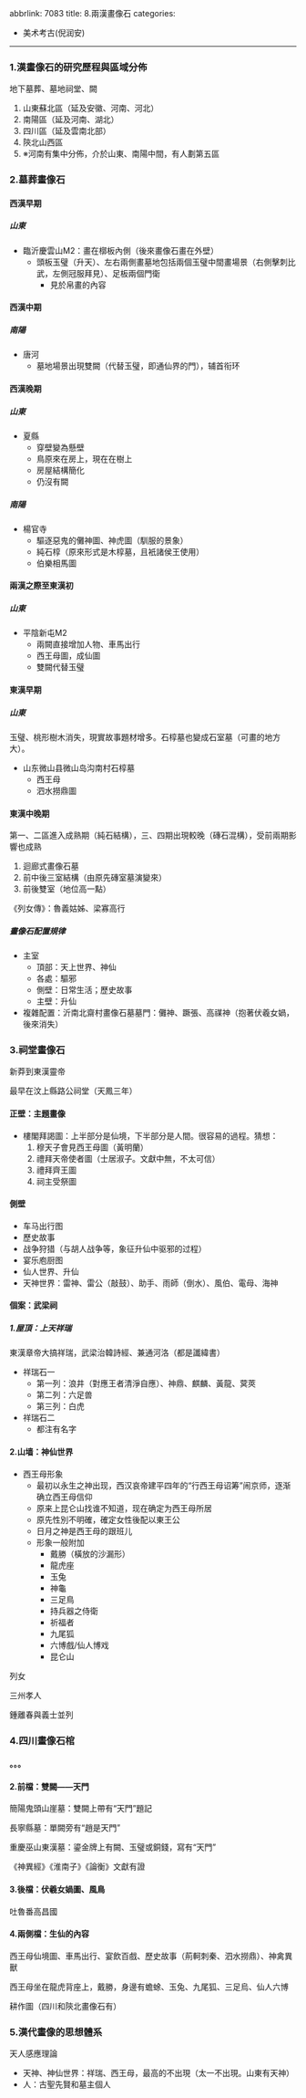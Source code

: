 abbrlink: 7083
title: 8.兩漢畫像石
categories:
  - 美术考古(倪润安)
---
### 1.漢畫像石的研究歷程與區域分佈

地下墓葬、墓地祠堂、闕

1. 山東蘇北區（延及安徽、河南、河北）
2. 南陽區（延及河南、湖北）
3. 四川區（延及雲南北部）
4. 陝北山西區
5. ※河南有集中分佈，介於山東、南陽中間，有人劃第五區

### 2.墓葬畫像石

#### 西漢早期

##### 山東

- 臨沂慶雲山M2：畫在槨板內側（後來畫像石畫在外壁）
	- 頭板玉璧（升天）、左右兩側畫墓地包括兩個玉璧中間畫場景（右側擊刺比武，左側冠服拜見）、足板兩個門衛
		- 見於帛畫的內容

#### 西漢中期

##### 南陽

- 唐河
	- 墓地場景出現雙闕（代替玉璧，即通仙界的門），辅首衔环

#### 西漢晚期

##### 山東

- 夏縣
	- 穿壁變為懸壁
	- 鳥原來在房上，現在在樹上
	- 房屋結構簡化
	- 仍沒有闕

##### 南陽

- 楊官寺
	- 驅逐惡鬼的儺神圖、神虎圖（馴服的景象）
	- 純石椁（原來形式是木椁墓，且衹諸侯王使用）
	- 伯樂相馬圖

#### 兩漢之際至東漢初

##### 山東

- 平陰新屯M2
	- 兩闕直接增加人物、車馬出行
	- 西王母圖，成仙圖
	- 雙闕代替玉璧

#### 東漢早期

##### 山東

玉璧、桃形樹木消失，現實故事題材增多。石椁墓也變成石室墓（可畫的地方大）。

- 山东微山县微山岛沟南村石椁墓
	- 西王母
	- 泗水撈鼎圖

#### 東漢中晚期

第一、二區進入成熟期（純石結構），三、四期出現較晚（磚石混構），受前兩期影響也成熟

1. 迴廊式畫像石墓
2. 前中後三室結構（由原先磚室墓演變來）
3. 前後雙室（地位高一點）

《列女傳》：魯義姑姊、梁寡高行

##### 畫像石配置規律

- 主室
	- 頂部：天上世界、神仙
	- 各處：驅邪
	- 側壁：日常生活；歷史故事
	- 主壁：升仙
- 複雜配置：沂南北齋村畫像石墓墓門：儺神、蹶張、高禖神（抱著伏羲女媧，後來消失）

### 3.祠堂畫像石

新莽到東漢靈帝

最早在汶上縣路公祠堂（天鳳三年）

#### 正壁：主題畫像

- 樓閣拜謁圖：上半部分是仙境，下半部分是人間。很容易的過程。猜想：
	1. 穆天子會見西王母圖（黃明蘭）
	2. 禮拜天帝使者圖（士居淑子。文獻中無，不太可信）
	3. 禮拜齊王圖
	4. 祠主受祭圖

#### 側壁

- 车马出行图
- 歷史故事
- 战争狩猎（与胡人战争等，象征升仙中驱邪的过程）
- 宴乐庖厨图
- 仙人世界、升仙
- 天神世界：雷神、雷公（敲鼓）、助手、雨師（倒水）、風伯、電母、海神

#### 個案：武梁祠

##### 1.屋頂：上天祥瑞

東漢章帝大搞祥瑞，武梁治韓詩經、兼通河洛（都是讖緯書）

- 祥瑞石一
	- 第一列：浪井（對應王者清淨自應）、神鼎、麒麟、黃龍、蓂莢
	- 第二列：六足兽
	- 第三列：白虎
- 祥瑞石二
	- 都注有名字

#### 2.山墙：神仙世界

-  西王母形象
    -  最初以永生之神出现，西汉哀帝建平四年的“行西王母诏筹”闹京师，逐渐确立西王母信仰
    -  原来上昆仑山找谁不知道，现在确定为西王母所居
	- 原先性別不明確，確定女性後配以東王公
	- 日月之神是西王母的跟班儿
	- 形象一般附加
		- 戴勝（橫放的沙漏形）
		- 龍虎座
		- 玉兔
		- 神龜
		- 三足鳥
		- 持兵器之侍衛
		- 祈福者
		- 九尾狐
		- 六博戲/仙人博戏
		- 昆仑山

列女

三州孝人

鍾離春與義士並列

### 4.四川畫像石棺

#### 。。。

#### 2.前檔：雙闕——天門

簡陽鬼頭山崖墓：雙闕上帶有“天門”題記

長寧縣墓：單闕旁有“趙是天門”

重慶巫山東漢墓：鎏金牌上有闕、玉璧或銅錢，寫有“天門”

《神異經》《淮南子》《論衡》文獻有證

#### 3.後檔：伏羲女媧圖、風鳥

吐魯番高昌國

#### 4.兩側檔：生仙的內容

西王母仙境圖、車馬出行、宴飲百戲、歷史故事（荊軻刺秦、泗水撈鼎）、神禽異獸

西王母坐在龍虎背座上，戴勝，身邊有蟾蜍、玉兔、九尾狐、三足烏、仙人六博

耕作圖（四川和陝北畫像石有）

### 5.漢代畫像的思想體系

天人感應理論

- 天神、神仙世界：祥瑞、西王母，最高的不出現（太一不出現。山東有天神）
- 人：古聖先賢和墓主個人